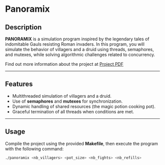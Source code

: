 # Panoramix

## Description
**PANORAMIX** is a simulation program inspired by the legendary tales of indomitable Gauls resisting Roman invaders. In this program, you will simulate the behavior of villagers and a druid using threads, semaphores, and mutexes, while solving algorithmic challenges related to concurrency.

Find out more information about the project at [Project PDF](./B-CCP-400_panoramix.pdf)

---

## Features
- Multithreaded simulation of villagers and a druid.
- Use of **semaphores** and **mutexes** for synchronization.
- Dynamic handling of shared resources (the magic potion cooking pot).
- Graceful termination of all threads when conditions are met.

---

## Usage
Compile the project using the provided **Makefile**, then execute the program with the following command:

```bash
./panoramix <nb_villagers> <pot_size> <nb_fights> <nb_refills>
